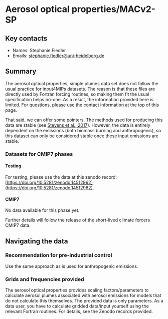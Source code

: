 <!--- These values are used by `fill-out-auto-generated-sections.py` -->
<!--- forcing="simple-plumes" -->
<!--- source_id_stub="tbd" -->
# Aerosol optical properties/MACv2-SP

## Key contacts

- Names: Stephanie Fiedler
- Emails: stephanie.fiedler@uni-heidelberg.de

## Summary

The aerosol optical properties, simple plumes data set does not follow the usual practice for input4MIPs datasets.
The reason is that these files are directly used by Fortran forcing routines,
so making them fit the usual specification helps no-one.
As a result, the information provided here is limited.
For questions, please use the contact information at the top of this page.

That said, we can offer some pointers.
The methods used for producing this data are stable 
(see [Stevens et al., 2017](https://gmd.copernicus.org/articles/10/433/2017/)).
However, the data is entirely dependent on the emissions
(both biomass burning and anthropogenic),
so this dataset can only be considered stable once these input emissions are stable.

### Datasets for CMIP7 phases

#### Testing

For testing, please use the data at this zenodo record:
[https://doi.org/10.5281/zenodo.14512962](https://doi.org/10.5281/zenodo.14512962).

#### CMIP7

No data available for this phase yet.

Further details will follow the release of the short-lived climate forcers CMIP7 data.

## Navigating the data

### Recommendation for pre-industrial control

Use the same approach as is used for anthropogenic emissions.

### Grids and frequencies provided

The aerosol optical properties provides scaling factors/parameters 
to calculate aerosol plumes associated with aerosol emissions
for models that do not calculate this themselves.
The provided data is only parameters.
As a data user, you have to calculate gridded data/input yourself using the relevant Fortran routines.
For details, see the Zenodo records provided.
